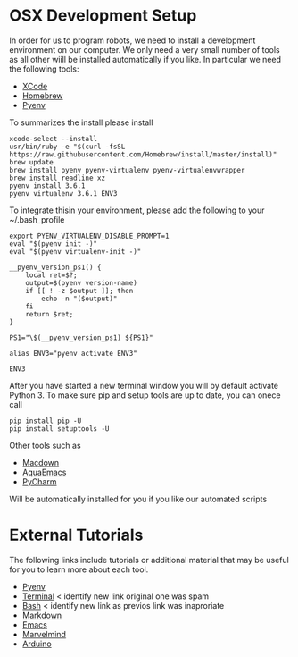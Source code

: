 # OSX Development Setup

In order for us to program robots, we need to install a development environment on our computer. We only need a very small number of tools as all other wiill be installed automatically if you like.
In particular we need the following tools:

* [XCode](https://cloudmesh.github.io/classes/lesson/prg/pyenv.html?highlight=xcode#install-pyenv-on-osxhttps://cloudmesh.github.io/classes/lesson/prg/pyenv.html?highlight=xcode#install-pyenv-on-osx)
* [Homebrew](https://brew.sh)
* [Pyenv](https://cloudmesh.github.io/classes/lesson/prg/pyenv.html?highlight=xcode#install-pyenv-on-osxhttps://cloudmesh.github.io/classes/lesson/prg/pyenv.html?highlight=xcode#install-pyenv-on-osx)

To summarizes the install please install

	xcode-select --install
	usr/bin/ruby -e "$(curl -fsSL https://raw.githubusercontent.com/Homebrew/install/master/install)"
	brew update
	brew install pyenv pyenv-virtualenv pyenv-virtualenvwrapper
	brew install readline xz
	pyenv install 3.6.1
	pyenv virtualenv 3.6.1 ENV3
	
To integrate thisin your environment, please add the following to your ~/.bash_profile

	export PYENV_VIRTUALENV_DISABLE_PROMPT=1
	eval "$(pyenv init -)"
	eval "$(pyenv virtualenv-init -)"

	__pyenv_version_ps1() {
  		local ret=$?;
  		output=$(pyenv version-name)
  		if [[ ! -z $output ]]; then
    		echo -n "($output)"
  		fi
  		return $ret;
	}

	PS1="\$(__pyenv_version_ps1) ${PS1}"
	
	alias ENV3="pyenv activate ENV3"
	
	ENV3
	
	
After you have started a new terminal window you will by default activate Python 3. To make sure pip and setup tools are up to date, you can onece call

	pip install pip -U
	pip install setuptools -U

Other tools such as 

* [Macdown](https://macdown.uranusjr.com/)
* [AquaEmacs](http://aquamacs.org/download.shtml)
* [PyCharm](https://www.jetbrains.com/pycharm/download/#section=mac)

Will be automatically installed for you if you like our automated scripts

# External Tutorials

The following links include tutorials or additional material that may be useful for you to learn more about each tool.

* [Pyenv](https://github.com/pyenv/pyenv#how-it-works)
* [Terminal]() < identify new link original one was spam
* [Bash]() < identify new link as previos link was inaproriate
* [Markdown](https://blog.ghost.org/markdown/)
* [Emacs](http://oracc.museum.upenn.edu/doc/help/usingemacs/aquamacs/)
* [Marvelmind](http://marvelmind.com/)
* [Arduino](https://www.arduino.cc/en/guide/macOSX)
